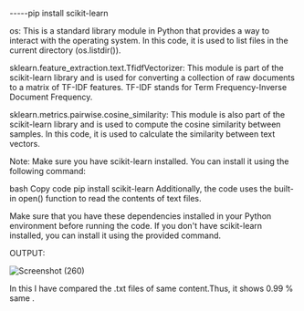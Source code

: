 -----pip install scikit-learn

os: This is a standard library module in Python that provides a way to interact with the operating system. In this code, it is used to list files in the current directory (os.listdir()).

sklearn.feature_extraction.text.TfidfVectorizer: This module is part of the scikit-learn library and is used for converting a collection of raw documents to a matrix of TF-IDF features. TF-IDF stands for Term Frequency-Inverse Document Frequency.

sklearn.metrics.pairwise.cosine_similarity: This module is also part of the scikit-learn library and is used to compute the cosine similarity between samples. In this code, it is used to calculate the similarity between text vectors.

Note: Make sure you have scikit-learn installed. You can install it using the following command:

bash
Copy code
pip install scikit-learn
Additionally, the code uses the built-in open() function to read the contents of text files.

Make sure that you have these dependencies installed in your Python environment before running the code. If you don't have scikit-learn installed, you can install it using the provided command.


OUTPUT:

![Screenshot (260)](https://github.com/pragadeesh0720/Python-Plagiarism-Checker/assets/118151762/5b369933-24fb-409d-84a7-4e6b9a4da200)


In this I have compared the .txt files of same content.Thus, it shows 0.99 % same .






 
